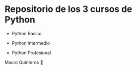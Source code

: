 # Repositorio de los 3 cursos de Python

- Python Básico

- Python Intermedio

- Python Profesional

Mauro Quinteros 💚
